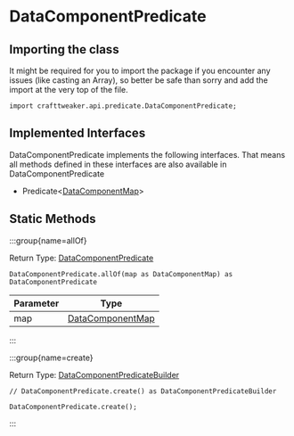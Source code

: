 # DataComponentPredicate

## Importing the class

It might be required for you to import the package if you encounter any issues (like casting an Array), so better be safe than sorry and add the import at the very top of the file.
```zenscript
import crafttweaker.api.predicate.DataComponentPredicate;
```


## Implemented Interfaces
DataComponentPredicate implements the following interfaces. That means all methods defined in these interfaces are also available in DataComponentPredicate

- Predicate&lt;[DataComponentMap](/vanilla/api/component/DataComponentMap)&gt;

## Static Methods

:::group{name=allOf}

Return Type: [DataComponentPredicate](/vanilla/api/predicate/DataComponentPredicate)

```zenscript
DataComponentPredicate.allOf(map as DataComponentMap) as DataComponentPredicate
```

| Parameter |                            Type                             |
|-----------|-------------------------------------------------------------|
| map       | [DataComponentMap](/vanilla/api/component/DataComponentMap) |


:::

:::group{name=create}

Return Type: [DataComponentPredicateBuilder](/vanilla/api/predicate/builder/DataComponentPredicateBuilder)

```zenscript
// DataComponentPredicate.create() as DataComponentPredicateBuilder

DataComponentPredicate.create();
```

:::

